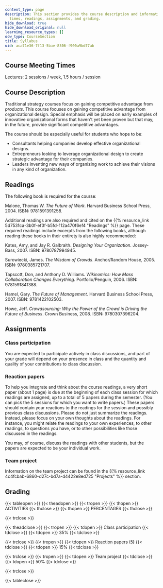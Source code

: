 ```yaml
---
content_type: page
description: This section provides the course description and information on meeting
  times, readings, assignments, and grading.
hide_download: true
hide_download_original: null
learning_resource_types: []
ocw_type: CourseSection
title: Syllabus
uid: aca71e36-7f13-5bae-8306-f900a9bd77ab
---
```


Course Meeting Times
--------------------

Lectures: 2 sessions / week, 1.5 hours / session

Course Description
------------------

Traditional strategy courses focus on gaining competitive advantage from _products_. This course focuses on gaining competitive advantage from organizational design. Special emphasis will be placed on early examples of innovative organizational forms that haven't yet been proven but that may, in the future, provide significant competitive advantages.

The course should be especially useful for students who hope to be:

*   Consultants helping companies develop effective organizational designs.
*   Entrepreneurs looking to leverage organizational design to create strategic advantage for their companies.
*   Leaders inventing new ways of organizing work to achieve their visions in any kind of organization.

Readings
--------

The following book is required for the course:

Malone, Thomas W. _The Future of Work_. Harvard Business School Press, 2004. ISBN: 9781591391258.

Additional readings are also required and cited on the {{% resource_link 5d7531ca-3b0f-ef3f-b5fd-112a470f6ef4 "Readings" %}} page. These required readings include excerpts from the following books, although reading these books in their entirety is also highly recommended:

Kates, Amy, and Jay R. Galbraith. _Designing Your Organization_. Jossey-Bass, 2007. ISBN: 9780787994945.

Surowiecki, James. _The Wisdom of Crowds_. Anchor/Random House, 2005. ISBN: 9780385721707.

Tapscott, Don, and Anthony D. Williams. _Wikinomics: How Mass Collaboration Changes Everything_. Portfolio/Penguin, 2006. ISBN: 9781591841388.

Hamel, Gary. _The Future of Management_. Harvard Business School Press, 2007. ISBN: 9781422102503.

Howe, Jeff. _Crowdsourcing: Why the Power of the Crowd is Driving the Future of Business_. Crown Business, 2008. ISBN: 9780307396204.

Assignments
-----------

### Class participation

You are expected to participate actively in class discussions, and part of your grade will depend on your presence in class and the quantity and quality of your contributions to class discussion.

### Reaction papers

To help you integrate and think about the course readings, a very short paper (about 1 page) is due at the beginning of each class session for which readings are assigned, up to a total of 5 papers during the semester. (You can pick the 5 sessions for which you want to write papers.) These papers should contain your reactions to the readings for the session and possibly previous class discussions. Please do not just summarize the readings. Instead, please focus on your own thoughts about the readings. For instance, you might relate the readings to your own experiences, to other readings, to questions you have, or to other possibilities like those discussed in the readings.

You may, of course, discuss the readings with other students, but the papers are expected to be your individual work.

### Team project

Information on the team project can be found in the {{% resource_link 4c4fcbab-6860-d27c-bd7a-d4422e8ed725 "Projects" %}} section.

Grading
-------

{{< tableopen >}}
{{< theadopen >}}
{{< tropen >}}
{{< thopen >}}
ACTIVITIES
{{< thclose >}}
{{< thopen >}}
PERCENTAGES
{{< thclose >}}

{{< trclose >}}

{{< theadclose >}}
{{< tropen >}}
{{< tdopen >}}
Class participation
{{< tdclose >}}
{{< tdopen >}}
35%
{{< tdclose >}}

{{< trclose >}}
{{< tropen >}}
{{< tdopen >}}
Reaction papers (5)
{{< tdclose >}}
{{< tdopen >}}
15%
{{< tdclose >}}

{{< trclose >}}
{{< tropen >}}
{{< tdopen >}}
Team project
{{< tdclose >}}
{{< tdopen >}}
50%
{{< tdclose >}}

{{< trclose >}}

{{< tableclose >}}